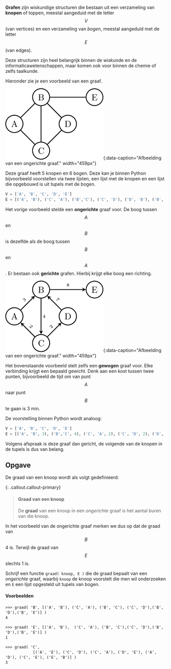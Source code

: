**Grafen** zijn wiskundige structuren die bestaan uit een verzameling van **knopen** of toppen, meestal aangeduid met de letter $$V$$ (van vertices) en een verzameling van *bogen*, meestal aangeduid met de letter $$E$$ (van edges).

Deze structuren zijn heel belangrijk binnen de wiskunde en de informaticawetenschappen, maar komen ook voor binnen de chemie of zelfs taalkunde.

Hieronder zie je een voorbeeld van een graaf.

![Een ongerichte graaf](media/ongerichte_graaf.png "Een ongerichte graaf"){:data-caption="Afbeelding van een ongerichte graaf." width="459px"}

Deze graaf heeft 5 knopen en 6 bogen. Deze kan je binnen Python bijvoorbeeld voorstellen via twee lijsten, een lijst met de knopen en een lijst die opgebouwd is uit tupels met de bogen.

```python
V = ['A', 'B', 'C', 'D', 'E']
E = [('A', 'B'), ('C', 'A'), ('B','C'), ('C', 'D'), ('D', 'B'), ('B', 'E')]
```

Het vorige voorbeeld stelde een **ongerichte** graaf voor. De boog tussen $$A$$ en $$B$$ is dezelfde als de boog tussen $$B$$ en $$A$$. Er bestaan ook **gerichte** grafen. Hierbij krijgt elke boog een richting.

![Een gerichte graaf](media/gerichte_graaf.png "Een gerichte graaf"){:data-caption="Afbeelding van een ongerichte graaf." width="459px"}

Het bovenstaande voorbeeld stelt zelfs een **gewogen** graaf voor. Elke verbinding krijgt een bepaald gewicht. Denk aan een kost tussen twee punten, bijvoorbeeld de tijd om van punt $$A$$ naar punt $$B$$ te gaan is 3 min.

De voorstelling binnen Python wordt analoog:

```python
V = ['A', 'B', 'C', 'D', 'E']
E = [('A', 'B', 3), ('B','C', 4), ('C', 'A', 2), ('C', 'D', 2), ('D', 'B', 7), ('B', 'E', 8)]
```

Volgens afspraak is deze graaf dan gericht, de volgende van de knopen in de tupels is dus van belang.

## Opgave

De graad van een knoop wordt als volgt gedefinieerd:

{: .callout.callout-primary}
> #### Graad van een knoop
> De **graad** van een knoop in een *ongerichte* graaf is het aantal buren van die knoop. 

In het voorbeeld van de ongerichte graaf merken we dus op dat de graad van $$B$$ 4 is. Terwijl de graad van $$E$$ slechts 1 is.

Schrijf een functie `graad( knoop, E )` die de graad bepaalt van een *ongerichte* graaf, waarbij `knoop` de knoop voorstelt die men wil onderzoeken en `E` een lijst opgesteld uit tupels van bogen.

#### Voorbeelden
```
>>> graad( 'B', [('A', 'B'), ('C', 'A'), ('B', 'C'), ('C', 'D'),('B', 'D'),('B', 'E')] )
4
```

```
>>> graad( 'E', [('A', 'B'),  ('C', 'A'), ('B', 'C'),('C', 'D'),('B', 'D'),('B', 'E')] )
1
```

```
>>> graad( 'C', 
            [('A', 'E'), ('C', 'D'), ('C', 'A'), ('D', 'E'), ('A', 'D'), ('C', 'E'), ('E', 'B')] )
3
```